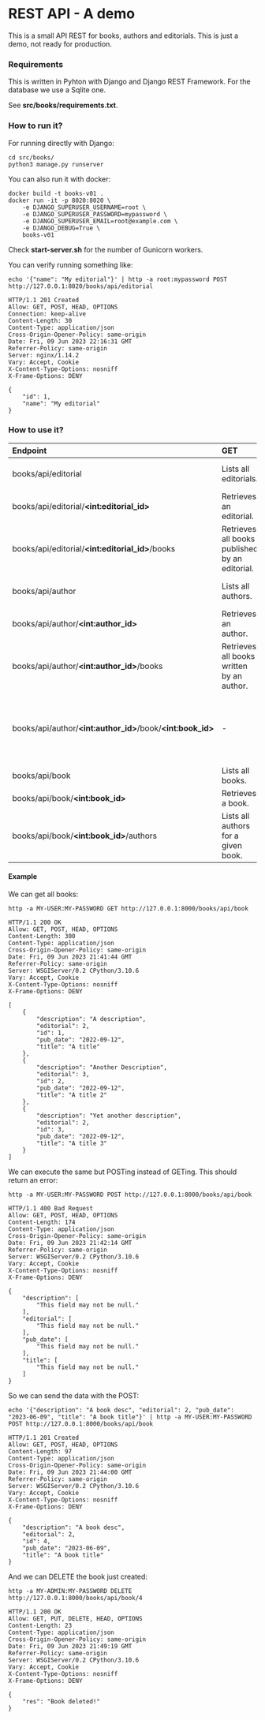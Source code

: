 # REST API - A demo #


This is a small API REST for books, authors and editorials. This is just a demo, not ready for production.

### Requirements ###

This is written in Pyhton with Django and Django REST Framework. For the database we use a Sqlite one.

See **src/books/requirements.txt**.

### How to run it? ###


For running directly with Django:

	cd src/books/
	python3 manage.py runserver

You can also run it with docker:

	docker build -t books-v01 .
	docker run -it -p 8020:8020 \
		-e DJANGO_SUPERUSER_USERNAME=root \
		-e DJANGO_SUPERUSER_PASSWORD=mypassword \
		-e DJANGO_SUPERUSER_EMAIL=root@example.com \
		-e DJANGO_DEBUG=True \
		books-v01

Check **start-server.sh** for the number of Gunicorn workers.

You can verify running something like:

	echo '{"name": "My editorial"}' | http -a root:mypassword POST http://127.0.0.1:8020/books/api/editorial
	
	HTTP/1.1 201 Created
	Allow: GET, POST, HEAD, OPTIONS
	Connection: keep-alive
	Content-Length: 30
	Content-Type: application/json
	Cross-Origin-Opener-Policy: same-origin
	Date: Fri, 09 Jun 2023 22:16:31 GMT
	Referrer-Policy: same-origin
	Server: nginx/1.14.2
	Vary: Accept, Cookie
	X-Content-Type-Options: nosniff
	X-Frame-Options: DENY
	
	{
		"id": 1,
		"name": "My editorial"
	}





### How to use it? ###

| Endpoint                                      | GET  | POST  | PUT  | DELETE  |
|:--|:--|:--|:--|:--|
| books/api/editorial                          | Lists all editorials. | Creates an editorial. | - | - |
| books/api/editorial/**\<int:editorial_id\>**         | Retrieves an editorial. | - | Updates an editorial. | Deletes an editorial. |
| books/api/editorial/**\<int:editorial_id\>**/books   | Retrieves all books published by an editorial. | - | - | - |
| books/api/author                             | Lists all authors. | Creates an author. | - | - |
| books/api/author/**\<int:author_id\>**               | Retrieves an author. | - | Updates an author. | Deletes an author. |
| books/api/author/**\<int:author_id\>**/books         | Retrieves all books written by an author. | - | - | - |
| books/api/author/**\<int:author_id\>**/book/**\<int:book_id\>** | - | - | Adds an author to the book's list of authors. | Deletes an author from the book's list of authors. |
| books/api/book                               | Lists all books. | Creates a book. | - | - |
| books/api/book/**\<int:book_id\>**                  | Retrieves a book. | -  | Updates a book. | Deletes a book. |
| books/api/book/**\<int:book_id\>**/authors          | Lists all authors for a given book. | - | - | - |

#### Example ####

We can get all books:

	http -a MY-USER:MY-PASSWORD GET http://127.0.0.1:8000/books/api/book

	HTTP/1.1 200 OK
	Allow: GET, POST, HEAD, OPTIONS
	Content-Length: 300
	Content-Type: application/json
	Cross-Origin-Opener-Policy: same-origin
	Date: Fri, 09 Jun 2023 21:41:44 GMT
	Referrer-Policy: same-origin
	Server: WSGIServer/0.2 CPython/3.10.6
	Vary: Accept, Cookie
	X-Content-Type-Options: nosniff
	X-Frame-Options: DENY
	
	[
		{
			"description": "A description",
			"editorial": 2,
			"id": 1,
			"pub_date": "2022-09-12",
			"title": "A title"
		},
		{
			"description": "Another Description",
			"editorial": 3,
			"id": 2,
			"pub_date": "2022-09-12",
			"title": "A title 2"
		},
		{
			"description": "Yet another description",
			"editorial": 2,
			"id": 3,
			"pub_date": "2022-09-12",
			"title": "A title 3"
		}
	]

We can execute the same but POSTing instead of GETing. This should return an error:

	http -a MY-USER:MY-PASSWORD POST http://127.0.0.1:8000/books/api/book
	
	HTTP/1.1 400 Bad Request
	Allow: GET, POST, HEAD, OPTIONS
	Content-Length: 174
	Content-Type: application/json
	Cross-Origin-Opener-Policy: same-origin
	Date: Fri, 09 Jun 2023 21:42:14 GMT
	Referrer-Policy: same-origin
	Server: WSGIServer/0.2 CPython/3.10.6
	Vary: Accept, Cookie
	X-Content-Type-Options: nosniff
	X-Frame-Options: DENY
	
	{
		"description": [
			"This field may not be null."
		],
		"editorial": [
			"This field may not be null."
		],
		"pub_date": [
			"This field may not be null."
		],
		"title": [
			"This field may not be null."
		]
	}

So we can send the data with the POST:

	echo '{"description": "A book desc", "editorial": 2, "pub_date": "2023-06-09", "title": "A book title"}' | http -a MY-USER:MY-PASSWORD POST http://127.0.0.1:8000/books/api/book
	
	HTTP/1.1 201 Created
	Allow: GET, POST, HEAD, OPTIONS
	Content-Length: 97
	Content-Type: application/json
	Cross-Origin-Opener-Policy: same-origin
	Date: Fri, 09 Jun 2023 21:44:00 GMT
	Referrer-Policy: same-origin
	Server: WSGIServer/0.2 CPython/3.10.6
	Vary: Accept, Cookie
	X-Content-Type-Options: nosniff
	X-Frame-Options: DENY
	
	{
		"description": "A book desc",
		"editorial": 2,
		"id": 4,
		"pub_date": "2023-06-09",
		"title": "A book title"
	}

And we can DELETE the book just created:

	http -a MY-ADMIN:MY-PASSWORD DELETE http://127.0.0.1:8000/books/api/book/4
	
	HTTP/1.1 200 OK
	Allow: GET, PUT, DELETE, HEAD, OPTIONS
	Content-Length: 23
	Content-Type: application/json
	Cross-Origin-Opener-Policy: same-origin
	Date: Fri, 09 Jun 2023 21:49:19 GMT
	Referrer-Policy: same-origin
	Server: WSGIServer/0.2 CPython/3.10.6
	Vary: Accept, Cookie
	X-Content-Type-Options: nosniff
	X-Frame-Options: DENY
	
	{
		"res": "Book deleted!"
	}


